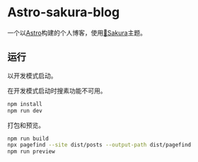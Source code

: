 # Astro-sakura-blog
一个以[Astro](https://docs.astro.build)构建的个人博客，使用[🌸Sakura](https://github.com/LIlGG/halo-theme-sakura)主题。

## 运行

以开发模式启动。

在开发模式启动时搜素功能不可用。

```sh 
npm install
npm run dev
```

打包和预览。

```sh
npm run build
npx pagefind --site dist/posts --output-path dist/pagefind
npm run preview
```
